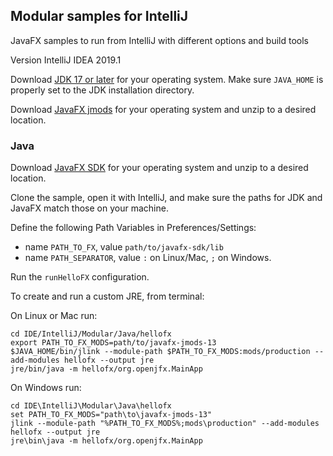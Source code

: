 ## Modular samples for IntelliJ

JavaFX samples to run from IntelliJ with different options and build tools

Version IntelliJ IDEA 2019.1

Download [JDK 17 or later](http://jdk.java.net/) for your operating system.
Make sure `JAVA_HOME` is properly set to the JDK installation directory. 

Download [JavaFX jmods](https://gluonhq.com/products/javafx/) for your operating 
system and unzip to a desired location.

### Java

Download [JavaFX SDK](https://gluonhq.com/products/javafx/) for your operating 
system and unzip to a desired location.

Clone the sample, open it with IntelliJ, and make sure the paths for JDK and JavaFX match those on your machine.

Define the following Path Variables in Preferences/Settings: 
 - name `PATH_TO_FX`, value `path/to/javafx-sdk/lib`
 - name `PATH_SEPARATOR`, value `:` on Linux/Mac, `;` on Windows.

Run the `runHelloFX` configuration.

To create and run a custom JRE, from terminal:

On Linux or Mac run:

    cd IDE/IntelliJ/Modular/Java/hellofx
    export PATH_TO_FX_MODS=path/to/javafx-jmods-13
    $JAVA_HOME/bin/jlink --module-path $PATH_TO_FX_MODS:mods/production --add-modules hellofx --output jre
    jre/bin/java -m hellofx/org.openjfx.MainApp

On Windows run:

    cd IDE\IntelliJ\Modular\Java\hellofx
    set PATH_TO_FX_MODS="path\to\javafx-jmods-13"
    jlink --module-path "%PATH_TO_FX_MODS%;mods\production" --add-modules hellofx --output jre
    jre\bin\java -m hellofx/org.openjfx.MainApp